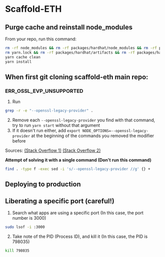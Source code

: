 # Scaffold-ETH  

## Purge cache and reinstall node_modules

 From your repo, run this command:

```bash
rm -rf node_modules && rm -rf packages/hardhat/node_modules && rm -rf packages/react-app/node_modules 
rm yarn.lock && rm -rf packages/hardhat/artifacts && rm -rf packages/hardhat/cache
yarn cache clean
yarn install
```

## When first git cloning scaffold-eth main repo:

### ERR_OSSL_EVP_UNSUPPORTED

1. Run 
```bash
grep -r -e "--openssl-legacy-provider" .
``` 
2. Remove each `--openssl-legacy-provider` you find with that command, try to run `yarn start` without that argument
3. If it doesn't run either, add `export NODE_OPTIONS=--openssl-legacy-provider` at the beginning of the commands you removed the modifier before

Sources: [(Stack Overflow 1)](https://stackoverflow.com/questions/69394632/webpack-build-failing-with-err-ossl-evp-unsupported) [(Stack Overflow 2)](https://stackoverflow.com/questions/70582072/npm-run-fails-with-err-ossl-evp-unsupported) 

**Attempt of solving it with a single command (Don't run this command)**
```bash
find . -type f -exec sed -i 's/--openssl-legacy-provider //g' {} +
```

## Deploying to production

## Liberating a specific port (careful!)

1. Search what apps are using a specific port 
(In this case, the port number is 3000)
```bash
sudo lsof -i :3000 
```
2. Take note of the PID (Process ID), and kill it
(In this case, the PID is 798035)
```bash
kill 798035
```


